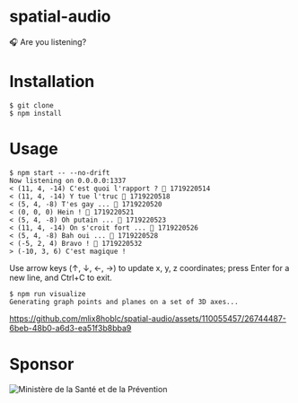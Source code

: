 # spatial-audio

🎧 Are you listening?

# Installation

```
$ git clone
$ npm install
```

# Usage

```
$ npm start -- --no-drift
Now listening on 0.0.0.0:1337
< (11, 4, -14) C'est quoi l'rapport ? 💾 1719220514
< (11, 4, -14) Y tue l'truc 💾 1719220518
< (5, 4, -8) T'es gay ... 💾 1719220520
< (0, 0, 0) Hein ! 💾 1719220521
< (5, 4, -8) Oh putain ... 💾 1719220523
< (11, 4, -14) On s'croit fort ... 💾 1719220526
< (5, 4, -8) Bah oui ... 💾 1719220528
< (-5, 2, 4) Bravo ! 💾 1719220532
> (-10, 3, 6) C'est magique !
```

Use arrow keys (↑, ↓, ←, →) to update x, y, z coordinates; press Enter for a new line, and Ctrl+C to exit.

```
$ npm run visualize
Generating graph points and planes on a set of 3D axes...
```

https://github.com/mlix8hoblc/spatial-audio/assets/110055457/26744487-6beb-48b0-a6d3-ea51f3b8bba9

# Sponsor

![Ministère de la Santé et de la Prévention](https://upload.wikimedia.org/wikipedia/commons/0/05/Logo_du_Minist%C3%A8re_de_la_Sant%C3%A9_et_de_la_Pr%C3%A9vention_%282022%29.svg)



